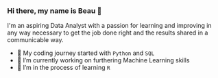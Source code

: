 ### Hi there, my name is Beau 👋

I'm an aspiring Data Analyst with a passion for learning and improving in any way necessary to get the job done right and the results shared
in a communicable way.

- 🐍 My coding journey started with `Python` and `SQL`
- 🔭 I’m currently working on furthering Machine Learning skills
- 🌱 I’m in the process of learning `R`
